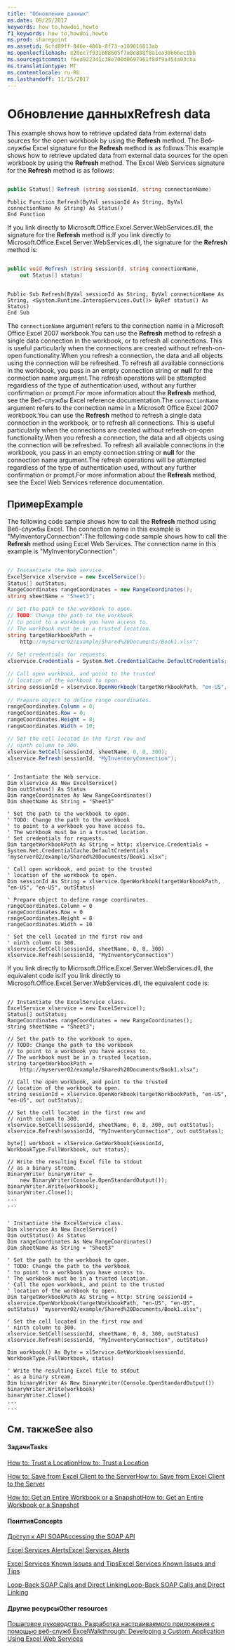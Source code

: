 ```yaml
---
title: "Обновление данных"
ms.date: 09/25/2017
keywords: how to,howdoi,howto
f1_keywords: how to,howdoi,howto
ms.prod: sharepoint
ms.assetid: 6cfd89ff-846e-486b-8f73-a109016813ab
ms.openlocfilehash: e20ec7f931b88605f7a8e888f8a1ea30b66ec1bb
ms.sourcegitcommit: f6ea922341c38e700d0697961f8df9a454a03cba
ms.translationtype: MT
ms.contentlocale: ru-RU
ms.lasthandoff: 11/15/2017
---
```

# <a name="refresh-data"></a><span data-ttu-id="75cee-103">Обновление данных</span><span class="sxs-lookup"><span data-stu-id="75cee-103">Refresh data</span></span>

<span data-ttu-id="75cee-p101">This example shows how to retrieve updated data from external data sources for the open workbook by using the **Refresh** method. The Веб-службы Excel signature for the **Refresh** method is as follows:</span><span class="sxs-lookup"><span data-stu-id="75cee-p101">This example shows how to retrieve updated data from external data sources for the open workbook by using the **Refresh** method. The Excel Web Services signature for the **Refresh** method is as follows:</span></span>
  
    
    


```cs

public Status[] Refresh (string sessionId, string connectionName)
```


```VB.net
Public Function Refresh(ByVal sessionId As String, ByVal connectionName As String) As Status()
End Function
```

<span data-ttu-id="75cee-106">If you link directly to Microsoft.Office.Excel.Server.WebServices.dll, the signature for the **Refresh** method is:</span><span class="sxs-lookup"><span data-stu-id="75cee-106">If you link directly to Microsoft.Office.Excel.Server.WebServices.dll, the signature for the **Refresh** method is:</span></span>


```cs

public void Refresh (string sessionId, string connectionName,
    out Status[] status)
```




```VB.net

Public Sub Refresh(ByVal sessionId As String, ByVal connectionName As String, <System.Runtime.InteropServices.Out()> ByRef status() As Status)
End Sub
```

<span data-ttu-id="75cee-p102">The  `connectionName` argument refers to the connection name in a Microsoft Office Excel 2007 workbook.You can use the **Refresh** method to refresh a single data connection in the workbook, or to refresh all connections. This is useful particularly when the connections are created without refresh-on-open functionality.When you refresh a connection, the data and all objects using the connection will be refreshed. To refresh all available connections in the workbook, you pass in an empty connection string or **null** for the connection name argument.The refresh operations will be attempted regardless of the type of authentication used, without any further confirmation or prompt.For more information about the **Refresh** method, see the Веб-службы Excel reference documentation.</span><span class="sxs-lookup"><span data-stu-id="75cee-p102">The  `connectionName` argument refers to the connection name in a Microsoft Office Excel 2007 workbook.You can use the **Refresh** method to refresh a single data connection in the workbook, or to refresh all connections. This is useful particularly when the connections are created without refresh-on-open functionality.When you refresh a connection, the data and all objects using the connection will be refreshed. To refresh all available connections in the workbook, you pass in an empty connection string or **null** for the connection name argument.The refresh operations will be attempted regardless of the type of authentication used, without any further confirmation or prompt.For more information about the **Refresh** method, see the Excel Web Services reference documentation.</span></span>
## <a name="example"></a><span data-ttu-id="75cee-110">Пример</span><span class="sxs-lookup"><span data-stu-id="75cee-110">Example</span></span>

<span data-ttu-id="75cee-p103">The following code sample shows how to call the **Refresh** method using Веб-службы Excel. The connection name in this example is "MyInventoryConnection":</span><span class="sxs-lookup"><span data-stu-id="75cee-p103">The following code sample shows how to call the **Refresh** method using Excel Web Services. The connection name in this example is "MyInventoryConnection":</span></span>
  
    
    

```cs

// Instantiate the Web service.
ExcelService xlservice = new ExcelService();
Status[] outStatus;
RangeCoordinates rangeCoordinates = new RangeCoordinates();
string sheetName = "Sheet3";

// Set the path to the workbook to open.
// TODO: Change the path to the workbook
// to point to a workbook you have access to.
// The workbook must be in a trusted location.
string targetWorkbookPath = 
    http://myserver02/example/Shared%20Documents/Book1.xlsx";
            
// Set credentials for requests.
xlservice.Credentials = System.Net.CredentialCache.DefaultCredentials;

// Call open workbook, and point to the trusted   
// location of the workbook to open.
string sessionId = xlservice.OpenWorkbook(targetWorkbookPath, "en-US", "en-US", out outStatus);
 
// Prepare object to define range coordinates.
rangeCoordinates.Column = 0;
rangeCoordinates.Row = 0;
rangeCoordinates.Height = 8;
rangeCoordinates.Width = 10;

// Set the cell located in the first row and 
// ninth column to 300.
xlservice.SetCell(sessionId, sheetName, 0, 8, 300); 
xlservice.Refresh(sessionId, "MyInventoryConnection");
```


```VB.net

' Instantiate the Web service.
Dim xlservice As New ExcelService()
Dim outStatus() As Status
Dim rangeCoordinates As New RangeCoordinates()
Dim sheetName As String = "Sheet3"

' Set the path to the workbook to open.
' TODO: Change the path to the workbook
' to point to a workbook you have access to.
' The workbook must be in a trusted location.
' Set credentials for requests.
Dim targetWorkbookPath As String = http: xlservice.Credentials = System.Net.CredentialCache.DefaultCredentials 'myserver02/example/Shared%20Documents/Book1.xlsx";

' Call open workbook, and point to the trusted   
' location of the workbook to open.
Dim sessionId As String = xlservice.OpenWorkbook(targetWorkbookPath, "en-US", "en-US", outStatus)

' Prepare object to define range coordinates.
rangeCoordinates.Column = 0
rangeCoordinates.Row = 0
rangeCoordinates.Height = 8
rangeCoordinates.Width = 10

' Set the cell located in the first row and 
' ninth column to 300.
xlservice.SetCell(sessionId, sheetName, 0, 8, 300)
xlservice.Refresh(sessionId, "MyInventoryConnection")
```

<span data-ttu-id="75cee-113">If you link directly to Microsoft.Office.Excel.Server.WebServices.dll, the equivalent code is:</span><span class="sxs-lookup"><span data-stu-id="75cee-113">If you link directly to Microsoft.Office.Excel.Server.WebServices.dll, the equivalent code is:</span></span>
  
    
    



```

// Instantiate the ExcelService class.
ExcelService xlservice = new ExcelService();
Status[] outStatus;
RangeCoordinates rangeCoordinates = new RangeCoordinates();
string sheetName = "Sheet3";

// Set the path to the workbook to open.
// TODO: Change the path to the workbook
// to point to a workbook you have access to.
// The workbook must be in a trusted location.
string targetWorkbookPath = 
    http://myserver02/example/Shared%20Documents/Book1.xlsx";
            
// Call the open workbook, and point to the trusted 
// location of the workbook to open.
string sessionId = xlservice.OpenWorkbook(targetWorkbookPath, "en-US", "en-US", out outStatus);
                
// Set the cell located in the first row and 
// ninth column to 300.
xlservice.SetCell(sessionId, sheetName, 0, 8, 300, out outStatus); 
xlservice.Refresh(sessionId, "MyInventoryConnection", out outStatus);

byte[] workbook = xlService.GetWorkbook(sessionId, WorkbookType.FullWorkbook, out status);

// Write the resulting Excel file to stdout 
// as a binary stream.
BinaryWriter binaryWriter = 
    new BinaryWriter(Console.OpenStandardOutput());
binaryWriter.Write(workbook);
binaryWriter.Close();
...
...

```




```VB.net

' Instantiate the ExcelService class.
Dim xlservice As New ExcelService()
Dim outStatus() As Status
Dim rangeCoordinates As New RangeCoordinates()
Dim sheetName As String = "Sheet3"

' Set the path to the workbook to open.
' TODO: Change the path to the workbook
' to point to a workbook you have access to.
' The workbook must be in a trusted location.
' Call the open workbook, and point to the trusted 
' location of the workbook to open.
Dim targetWorkbookPath As String = http: String sessionId = xlservice.OpenWorkbook(targetWorkbookPath, "en-US", "en-US", outStatus) 'myserver02/example/Shared%20Documents/Book1.xlsx";

' Set the cell located in the first row and 
' ninth column to 300.
xlservice.SetCell(sessionId, sheetName, 0, 8, 300, outStatus)
xlservice.Refresh(sessionId, "MyInventoryConnection", outStatus)

Dim workbook() As Byte = xlService.GetWorkbook(sessionId, WorkbookType.FullWorkbook, status)

' Write the resulting Excel file to stdout 
' as a binary stream.
Dim binaryWriter As New BinaryWriter(Console.OpenStandardOutput())
binaryWriter.Write(workbook)
binaryWriter.Close()
...
...

```


## <a name="see-also"></a><span data-ttu-id="75cee-114">См. также</span><span class="sxs-lookup"><span data-stu-id="75cee-114">See also</span></span>


#### <a name="tasks"></a><span data-ttu-id="75cee-115">Задачи</span><span class="sxs-lookup"><span data-stu-id="75cee-115">Tasks</span></span>


  
    
    
 [<span data-ttu-id="75cee-116">How to: Trust a Location</span><span class="sxs-lookup"><span data-stu-id="75cee-116">How to: Trust a Location</span></span>](how-to-trust-a-location.md)
  
    
    
 [<span data-ttu-id="75cee-117">How to: Save from Excel Client to the Server</span><span class="sxs-lookup"><span data-stu-id="75cee-117">How to: Save from Excel Client to the Server</span></span>](how-to-save-from-excel-client-to-the-server.md)
  
    
    
 [<span data-ttu-id="75cee-118">How to: Get an Entire Workbook or a Snapshot</span><span class="sxs-lookup"><span data-stu-id="75cee-118">How to: Get an Entire Workbook or a Snapshot</span></span>](how-to-get-an-entire-workbook-or-a-snapshot.md)
#### <a name="concepts"></a><span data-ttu-id="75cee-119">Понятия</span><span class="sxs-lookup"><span data-stu-id="75cee-119">Concepts</span></span>


  
    
    
 [<span data-ttu-id="75cee-120">Доступ к API SOAP</span><span class="sxs-lookup"><span data-stu-id="75cee-120">Accessing the SOAP API</span></span>](accessing-the-soap-api.md)
  
    
    
 [<span data-ttu-id="75cee-121">Excel Services Alerts</span><span class="sxs-lookup"><span data-stu-id="75cee-121">Excel Services Alerts</span></span>](excel-services-alerts.md)
  
    
    
 [<span data-ttu-id="75cee-122">Excel Services Known Issues and Tips</span><span class="sxs-lookup"><span data-stu-id="75cee-122">Excel Services Known Issues and Tips</span></span>](excel-services-known-issues-and-tips.md)
  
    
    
 [<span data-ttu-id="75cee-123">Loop-Back SOAP Calls and Direct Linking</span><span class="sxs-lookup"><span data-stu-id="75cee-123">Loop-Back SOAP Calls and Direct Linking</span></span>](loop-back-soap-calls-and-direct-linking.md)
#### <a name="other-resources"></a><span data-ttu-id="75cee-124">Другие ресурсы</span><span class="sxs-lookup"><span data-stu-id="75cee-124">Other resources</span></span>


  
    
    
 [<span data-ttu-id="75cee-125">Пошаговое руководство. Разработка настраиваемого приложения с помощью веб-служб Excel</span><span class="sxs-lookup"><span data-stu-id="75cee-125">Walkthrough: Developing a Custom Application Using Excel Web Services</span></span>](walkthrough-developing-a-custom-application-using-excel-web-services.md)
